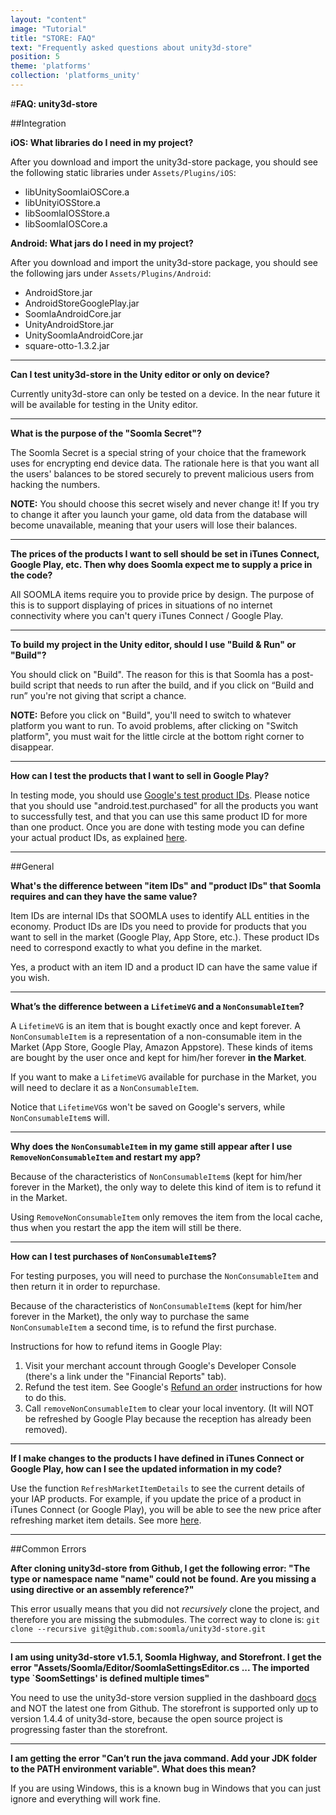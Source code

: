 ```yaml
---
layout: "content"
image: "Tutorial"
title: "STORE: FAQ"
text: "Frequently asked questions about unity3d-store"
position: 5
theme: 'platforms'
collection: 'platforms_unity'
---
```


#**FAQ: unity3d-store**

##Integration

**iOS: What libraries do I need in my project?**

After you download and import the unity3d-store package, you should see the following static libraries under `Assets/Plugins/iOS`:

- libUnitySoomlaiOSCore.a
- libUnityiOSStore.a
- libSoomlaIOSStore.a
- libSoomlaIOSCore.a

**Android: What jars do I need in my project?**

After you download and import the unity3d-store package, you should see the following jars under `Assets/Plugins/Android`:

- AndroidStore.jar
- AndroidStoreGooglePlay.jar
- SoomlaAndroidCore.jar
- UnityAndroidStore.jar
- UnitySoomlaAndroidCore.jar
- square-otto-1.3.2.jar

---

**Can I test unity3d-store in the Unity editor or only on device?**

Currently unity3d-store can only be tested on a device. In the near future it will be available for testing in the Unity editor.

---

**What is the purpose of the "Soomla Secret"?**

The Soomla Secret is a special string of your choice that the framework uses for encrypting end device data. The rationale here is that you want all the users' balances to be stored securely to prevent malicious users from hacking the numbers.

**NOTE:** You should choose this secret wisely and never change it! If you try to change it after you launch your game, old data from the database will become unavailable, meaning that your users will lose their balances.

---

**The prices of the products I want to sell should be set in iTunes Connect, Google Play, etc. Then why does Soomla expect me to supply a price in the code?**

All SOOMLA items require you to provide price by design. The purpose of this is to support displaying of prices in situations of no internet connectivity where you can't query iTunes Connect / Google Play.

---

**To build my project in the Unity editor, should I use "Build & Run" or "Build"?**

You should click on "Build". The reason for this is that Soomla has a post-build script that needs to run after the build, and if you click on “Build and run” you're not giving that script a chance.

**NOTE:** Before you click on "Build", you'll need to switch to whatever platform you want to run. To avoid problems, after clicking on "Switch platform", you must wait for the little circle at the bottom right corner to disappear.

---

**How can I test the products that I want to sell in Google Play?**

In testing mode, you should use [Google's test product IDs](http://developer.android.com/google/play/billing/billing_testing.html#billing-testing-static). Please notice that you should use "android.test.purchased" for all the products you want to successfully test, and that you can use this same product ID for more than one product. Once you are done with testing mode you can define your actual product IDs, as explained [here](docs/platforms/android/googleplayiab/).

---

##General

**What's the difference between "item IDs" and "product IDs" that Soomla requires and can they have the same value?**

Item IDs are internal IDs that SOOMLA uses to identify ALL entities in the economy. Product IDs are IDs you need to provide for products that you want to sell in the market (Google Play, App Store, etc.). These product IDs need to correspond exactly to what you define in the market.

Yes, a product with an item ID and a product ID can have the same value if you wish.

---

**What’s the difference between a `LifetimeVG` and a `NonConsumableItem`?**

A `LifetimeVG` is an item that is bought exactly once and kept forever. A `NonConsumableItem` is a representation of a non-consumable item in the Market (App Store, Google Play, Amazon Appstore). These kinds of items are bought by the user once and kept for him/her forever **in the Market**.

If you want to make a `LifetimeVG` available for purchase in the Market, you will need to declare it as a `NonConsumableItem`.

Notice that `LifetimeVG`s won't be saved on Google's servers, while `NonConsumableItem`s will.

---

**Why does the `NonConsumableItem` in my game still appear after I use `RemoveNonConsumableItem` and restart my app?**

Because of the characteristics of `NonConsumableItem`s (kept for him/her forever in the Market), the only way to delete this kind of item is to refund it in the Market.

Using `RemoveNonConsumableItem` only removes the item from the local cache, thus when you restart the app the item will still be there.

---

**How can I test purchases of `NonConsumableItem`s?**

For testing purposes, you will need to purchase the `NonConsumableItem` and then return it in order to repurchase.

Because of the characteristics of `NonConsumableItem`s (kept for him/her forever in the Market), the only way to purchase the same `NonConsumableItem` a second time, is to refund the first purchase.

Instructions for how to refund items in Google Play:

1. Visit your merchant account through Google's Developer Console (there's a link under the "Financial Reports" tab).
2. Refund the test item. See Google's [Refund an order](https://support.google.com/wallet/business/answer/2741495?hl=en) instructions for how to do this.
3. Call `removeNonConsumableItem` to clear your local inventory. (It will NOT be refreshed by Google Play because the reception has already been removed).

---

**If I make changes to the products I have defined in iTunes Connect or Google Play, how can I see the updated information in my code?**

Use the function `RefreshMarketItemDetails` to see the current details of your IAP products. For example, if you update the price of a product in iTunes Connect (or Google Play), you will be able to see the new price after refreshing market item details. See more [here](https://github.com/soomla/unity3d-store/blob/master/Soomla/Assets/Plugins/Soomla/Store/SoomlaStore.cs).

---


##Common Errors

**After cloning unity3d-store from Github, I get the following error: "The type or namespace name "name" could not be found. Are you missing a using directive or an assembly reference?"**

This error usually means that you did not *recursively* clone the project, and therefore you are missing the submodules. The correct way to clone is: `git clone --recursive git@github.com:soomla/unity3d-store.git`

---

**I am using unity3d-store v1.5.1, Soomla Highway, and Storefront. I get the error "Assets/Soomla/Editor/SoomlaSettingsEditor.cs ... The imported type `SoomSettings' is defined multiple times"**

You need to use the unity3d-store version supplied in the dashboard [docs](http://soom.la/docs/#unity-getting-started) and NOT the latest one from Github. The storefront is supported only up to version 1.4.4 of unity3d-store, because the open source project is progressing faster than the storefront.

---

**I am getting the error "Can’t run the java command. Add your JDK folder to the PATH environment variable". What does this mean?**

If you are using Windows, this is a known bug in Windows that you can just ignore and everything will work fine.

